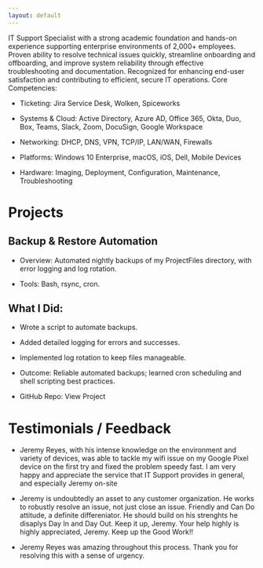 ```yaml
---
layout: default
---
```


IT Support Specialist with a strong academic foundation and hands-on experience supporting enterprise environments of 2,000+ employees. Proven ability to resolve technical issues quickly, streamline onboarding and offboarding, and improve system reliability through effective troubleshooting and documentation. Recognized for enhancing end-user satisfaction and contributing to efficient, secure IT operations. 
Core Competencies:

- Ticketing: Jira Service Desk, Wolken, Spiceworks

- Systems & Cloud: Active Directory, Azure AD, Office 365, Okta, Duo, Box, Teams, Slack, Zoom, DocuSign, Google Workspace

- Networking: DHCP, DNS, VPN, TCP/IP, LAN/WAN, Firewalls

- Platforms: Windows 10 Enterprise, macOS, iOS, Dell, Mobile Devices

- Hardware: Imaging, Deployment, Configuration, Maintenance, Troubleshooting

# Projects
## Backup & Restore Automation

- Overview: Automated nightly backups of my ProjectFiles directory, with error logging and log rotation.

- Tools: Bash, rsync, cron.

## What I Did:

- Wrote a script to automate backups.

- Added detailed logging for errors and successes.

- Implemented log rotation to keep files manageable.

- Outcome: Reliable automated backups; learned cron scheduling and shell scripting best practices.

- GitHub Repo: View Project

# Testimonials / Feedback

- Jeremy Reyes, with his intense knowledge on the environment and variety of devices, was able to tackle my wifi issue on my Google Pixel device on the first try and fixed the problem speedy fast. I am very happy and appreciate the service that IT Support provides in general, and especially Jeremy on-site

- Jeremy is undoubtedly an asset to any customer organization. He works to robustly resolve an issue, not just close an issue. Friendly and Can Do attitude, a definite differeniator. He should build on his strenghts he disaplys Day In and Day Out. Keep it up, Jeremy. Your help highly is highly appreciated, Jeremy. Keep up the Good Work!!

- Jeremy Reyes was amazing throughout this process. Thank you for resolving this with a sense of urgency.
